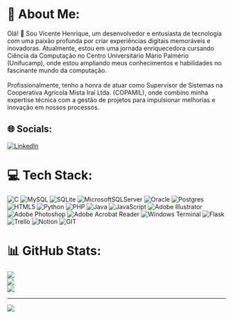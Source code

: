 # 💫 About Me:
Olá! 👋 Sou Vicente Henrique, um desenvolvedor e entusiasta de tecnologia com uma paixão profunda por criar experiências digitais memoráveis e inovadoras. Atualmente, estou em uma jornada enriquecedora cursando Ciência da Computação no Centro Universitário Mário Palmério (Unifucamp), onde estou ampliando meus conhecimentos e habilidades no fascinante mundo da computação.<br><br>Profissionalmente, tenho a honra de atuar como Supervisor de Sistemas na Cooperativa Agrícola Mista Iraí Ltda. (COPAMIL), onde combino minha expertise técnica com a gestão de projetos para impulsionar melhorias e inovação em nossos processos.


## 🌐 Socials:
[![LinkedIn](https://img.shields.io/badge/LinkedIn-%230077B5.svg?logo=linkedin&logoColor=white)](https://linkedin.com/in/offvicente) 

# 💻 Tech Stack:
![C](https://img.shields.io/badge/c-%2300599C.svg?style=for-the-badge&logo=c&logoColor=white) ![MySQL](https://img.shields.io/badge/mysql-%2300000f.svg?style=for-the-badge&logo=mysql&logoColor=white) ![SQLite](https://img.shields.io/badge/sqlite-%2307405e.svg?style=for-the-badge&logo=sqlite&logoColor=white) ![MicrosoftSQLServer](https://img.shields.io/badge/Microsoft%20SQL%20Server-CC2927?style=for-the-badge&logo=microsoft%20sql%20server&logoColor=white) ![Oracle](https://img.shields.io/badge/Oracle-F80000?style=for-the-badge&logo=oracle&logoColor=white) ![Postgres](https://img.shields.io/badge/postgres-%23316192.svg?style=for-the-badge&logo=postgresql&logoColor=white) ![HTML5](https://img.shields.io/badge/html5-%23E34F26.svg?style=for-the-badge&logo=html5&logoColor=white) ![Python](https://img.shields.io/badge/python-3670A0?style=for-the-badge&logo=python&logoColor=ffdd54) ![PHP](https://img.shields.io/badge/php-%23777BB4.svg?style=for-the-badge&logo=php&logoColor=white) ![Java](https://img.shields.io/badge/java-%23ED8B00.svg?style=for-the-badge&logo=openjdk&logoColor=white) ![JavaScript](https://img.shields.io/badge/javascript-%23323330.svg?style=for-the-badge&logo=javascript&logoColor=%23F7DF1E) ![Adobe Illustrator](https://img.shields.io/badge/adobe%20illustrator-%23FF9A00.svg?style=for-the-badge&logo=adobe%20illustrator&logoColor=white) ![Adobe Photoshop](https://img.shields.io/badge/adobe%20photoshop-%2331A8FF.svg?style=for-the-badge&logo=adobe%20photoshop&logoColor=white) ![Adobe Acrobat Reader](https://img.shields.io/badge/Adobe%20Acrobat%20Reader-EC1C24.svg?style=for-the-badge&logo=Adobe%20Acrobat%20Reader&logoColor=white) ![Windows Terminal](https://img.shields.io/badge/Windows%20Terminal-%234D4D4D.svg?style=for-the-badge&logo=windows-terminal&logoColor=white) ![Flask](https://img.shields.io/badge/flask-%23000.svg?style=for-the-badge&logo=flask&logoColor=white) ![Trello](https://img.shields.io/badge/Trello-%23026AA7.svg?style=for-the-badge&logo=Trello&logoColor=white) ![Notion](https://img.shields.io/badge/Notion-%23000000.svg?style=for-the-badge&logo=notion&logoColor=white) ![GIT](https://img.shields.io/badge/Git-fc6d26?style=for-the-badge&logo=git&logoColor=white)
# 📊 GitHub Stats:
![](https://github-readme-stats.vercel.app/api?username=offvicente&theme=dark&hide_border=false&include_all_commits=false&count_private=false)<br/>
![](https://github-readme-streak-stats.herokuapp.com/?user=offvicente&theme=dark&hide_border=false)<br/>
![](https://github-readme-stats.vercel.app/api/top-langs/?username=offvicente&theme=dark&hide_border=false&include_all_commits=false&count_private=false&layout=compact)

---
[![](https://visitcount.itsvg.in/api?id=offvicente&icon=0&color=0)](https://visitcount.itsvg.in)

<!-- Proudly created with GPRM ( https://gprm.itsvg.in ) -->
